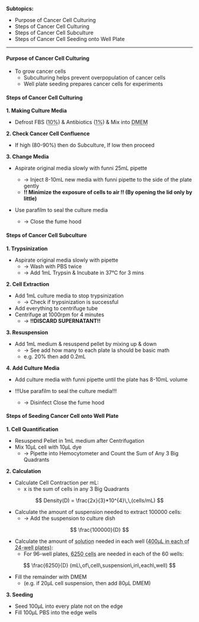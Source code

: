 **Subtopics:**
- Purpose of Cancer Cell Culturing
- Steps of Cancer Cell Culturing
- Steps of Cancer Cell Subculture
- Steps of Cancer Cell Seeding onto Well Plate

---
#### **Purpose of Cancer Cell Culturing**
- To grow cancer cells
	- Subculturing helps prevent overpopulation of cancer cells
	- Well plate seeding prepares cancer cells for experiments


#### **Steps of Cancer Cell Culturing**
**1. Making Culture Media**
- Defrost FBS (<abbr Title="Usually 50mL">10%</abbr>) & Antibiotics (<abbr Title="Usually 5mL">1%</abbr>) & Mix into <abbr Title="Usually 500mL">DMEM</abbr>

**2. Check Cancer Cell Confluence**
- If high (80-90%) then do Subculture, If low then proceed

**3. Change Media**
- Aspirate original media slowly with funni 25mL pipette
	- → Inject 8-10mL new media with funni pipette to the side of the plate gently
	- **!! Minimize the exposure of cells to air !! (By opening the lid only by little)**

- Use parafilm to seal the culture media
	- → Close the fume hood


#### **Steps of Cancer Cell Subculture**
**1. Trypsinization**
- Aspirate original media slowly with pipette
	- → Wash with PBS twice
	- → Add 1mL Trypsin & Incubate in 37°C for 3 mins

**2. Cell Extraction**
- Add 1mL culture media to stop trypsinization
	- → Check if trypsinization is successful
- Add everything to centrifuge tube
- Centrifuge at 1000rpm for 4 minutes
	- → **!!DISCARD SUPERNATANT!!**

**3. Resuspension**
- Add 1mL medium & resuspend pellet by mixing up & down
	- → See add how many to each plate la should be basic math
	- e.g. 20% then add 0.2mL

**4. Add Culture Media**
- Add culture media with funni pipette until the plate has 8-10mL volume

- !!!Use parafilm to seal the culture media!!!
	- → Disinfect Close the fume hood


#### **Steps of Seeding Cancer Cell onto Well Plate**
**1. Cell Quantification**
- Resuspend Pellet in 1mL medium after Centrifugation
- Mix 10μL cell with 10μL dye
	- → Pipette into Hemocytometer and Count the Sum of Any 3 Big Quadrants

**2. Calculation**
- Calculate Cell Contraction per mL: 
	- x is the sum of cells in any 3 Big Quadrants

$$
Density(D) = \frac{2x}{3}*10^{4}\,\,(cells/mL)
$$
- Calculate the amount of suspension needed to extract 100000 cells:
	- → Add the suspension to culture dish

$$
\frac{100000}{D}
$$
- Calculate the amount of <abbr Title="Cell suspension + DMEM">solution</abbr> needed in each well (<abbr Title="x4 if 6cm dish; x1/4 if 96-well plate">400μL in each of 24-well plates)</abbr>:
	- For 96-well plates, <abbr Title="25k for 24-well plates; 100k for 6cm dishes">6250 cells</abbr> are needed in each of the 60 wells:

$$
\frac{6250}{D} (mL\,of\,cell\,suspension\,in\,each\,well)
$$
- Fill the remainder with DMEM
	- (e.g. if 20μL cell suspension, then add 80μL DMEM)

**3. Seeding**
- Seed 100μL into every plate not on the edge
- Fill 100μL PBS into the edge wells
